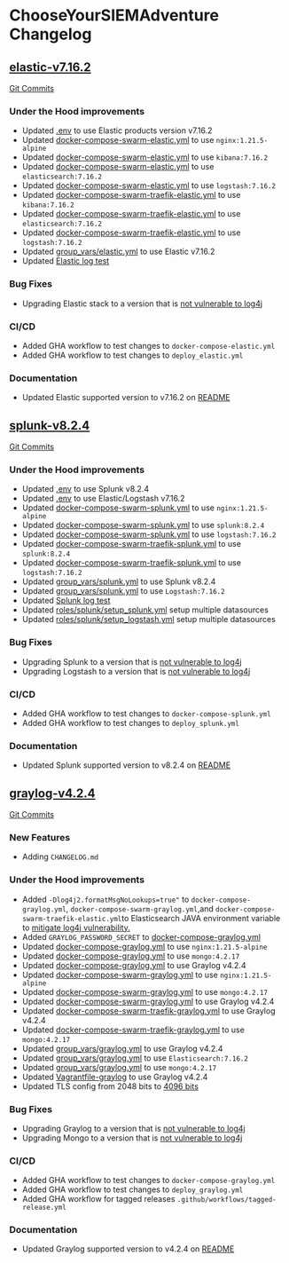 # ChooseYourSIEMAdventure Changelog

<a name="elastic-v7.16.2"></a>
## [elastic-v7.16.2](https://github.com/CptOfEvilMinions/ChooseYourSIEMAdventure/releases/tag/elastic-v7.16.2)

[Git Commits](https://github.com/CptOfEvilMinions/ChooseYourSIEMAdventure/compare/splunk-v8.2.4...elastic-v7.16.2)


### Under the Hood improvements
- Updated [.env](.env#L1) to use Elastic products version v7.16.2
- Updated [docker-compose-swarm-elastic.yml](docker-compose-swarm-elastic.yml#L5) to use `nginx:1.21.5-alpine`
- Updated [docker-compose-swarm-elastic.yml](docker-compose-swarm-elastic.yml#L40) to use `kibana:7.16.2`
- Updated [docker-compose-swarm-elastic.yml](docker-compose-swarm-elastic.yml#L73) to use `elasticsearch:7.16.2`
- Updated [docker-compose-swarm-elastic.yml](docker-compose-swarm-elastic.yml#L124) to use `logstash:7.16.2`
- Updated [docker-compose-swarm-traefik-elastic.yml](docker-compose-swarm-elastic.yml#L5) to use `kibana:7.16.2`
- Updated [docker-compose-swarm-traefik-elastic.yml](docker-compose-swarm-elastic.yml#L44) to use `elasticsearch:7.16.2`
- Updated [docker-compose-swarm-traefik-elastic.yml](docker-compose-swarm-elastic.yml#L95) to use `logstash:7.16.2`
- Updated [group_vars/elastic.yml](group_vars/elastic.yml#L4) to use Elastic v7.16.2
- Updated [Elastic log test](pipeline_testers/beats_input_test.py#L115)


### Bug Fixes

- Upgrading Elastic stack to a version that is [not vulnerable to log4j](https://www.elastic.co/blog/new-elasticsearch-and-logstash-releases-upgrade-apache-log4j2)

### CI/CD

- Added GHA workflow to test changes to `docker-compose-elastic.yml`
- Added GHA workflow to test changes to `deploy_elastic.yml`

### Documentation

- Updated Elastic supported version to v7.16.2 on [README](README.md)

<a name="splunk-v8.2.4"></a>
## [splunk-v8.2.4](https://github.com/CptOfEvilMinions/ChooseYourSIEMAdventure/releases/tag/splunk-v8.2.4)

[Git Commits](https://github.com/CptOfEvilMinions/ChooseYourSIEMAdventure/compare/graylog-v4.2.4...splunk-v8.2.4)


### Under the Hood improvements

- Updated [.env](.env#L2) to use Splunk v8.2.4
- Updated [.env](.env#L1) to use Elastic/Logstash v7.16.2
- Updated [docker-compose-swarm-splunk.yml](docker-compose-swarm-splunk.yml#L5) to use `nginx:1.21.5-alpine`
- Updated [docker-compose-swarm-splunk.yml](docker-compose-swarm-splunk.yml#L42) to use `splunk:8.2.4`
- Updated [docker-compose-swarm-splunk.yml](docker-compose-swarm-splunk.yml#L42) to use `logstash:7.16.2`
- Updated [docker-compose-swarm-traefik-splunk.yml](docker-compose-swarm-traefik-splunk.yml#L5) to use `splunk:8.2.4`
- Updated [docker-compose-swarm-traefik-splunk.yml](docker-compose-swarm-traefik-splunk.yml#L38) to use `logstash:7.16.2`
- Updated [group_vars/splunk.yml](group_vars/splunk.yml#L3) to use Splunk v8.2.4
- Updated [group_vars/splunk.yml](group_vars/splunk.yml#L10) to use `Logstash:7.16.2`
- Updated [Splunk log test](pipeline_testers/beats_input_test.py)
- Updated [roles/splunk/setup_splunk.yml](roles/splunk/setup_splunk.yml) setup multiple datasources
- Updated [roles/splunk/setup_logstash.yml](roles/splunk/setup_logstash.yml) setup multiple datasources

### Bug Fixes

- Upgrading Splunk to a version that is [not vulnerable to log4j](https://www.splunk.com/en_us/blog/bulletins/splunk-security-advisory-for-apache-log4j-cve-2021-44228.html)
- Upgrading Logstash to a version that is [not vulnerable to log4j](https://discuss.elastic.co/t/apache-log4j2-remote-code-execution-rce-vulnerability-cve-2021-44228-esa-2021-31/291476)

### CI/CD

- Added GHA workflow to test changes to `docker-compose-splunk.yml`
- Added GHA workflow to test changes to `deploy_splunk.yml`

### Documentation

- Updated Splunk supported version to v8.2.4 on [README](README.md)

<a name="graylog-v4.2.4"></a>
## [graylog-v4.2.4](https://github.com/CptOfEvilMinions/ChooseYourSIEMAdventure/releases/tag/graylog-v4.2.4)

[Git Commits](https://github.com/CptOfEvilMinions/ChooseYourSIEMAdventure/compare/splunk-v8.2...graylog-v4.2.4)

### New Features

- Adding `CHANGELOG.md`

### Under the Hood improvements
- Added `-Dlog4j2.formatMsgNoLookups=true"` to `docker-compose-graylog.yml`, `docker-compose-swarm-graylog.yml`,and `docker-compose-swarm-traefik-elastic.yml`to Elasticsearch JAVA environment variable to [mitigate log4j vulnerability.](https://github.com/elastic/elasticsearch/issues/81618#issuecomment-991000240)
- Added `GRAYLOG_PASSWORD_SECRET` to [docker-compose-graylog.yml](docker-compose-graylog.yml#L37)
- Updated [docker-compose-graylog.yml](.env#L7) to use `nginx:1.21.5-alpine`
- Updated [docker-compose-graylog.yml](docker-compose-graylog.yml#L56) to use `mongo:4.2.17`
- Updated [docker-compose-graylog.yml](.env#L3) to use Graylog v4.2.4
- Updated [docker-compose-swarm-graylog.yml](docker-compose-swarm-graylog.yml#L5) to use `nginx:1.21.5-alpine`
- Updated [docker-compose-swarm-graylog.yml](docker-compose-swarm-graylog.yml#L91) to use `mongo:4.2.17`
- Updated [docker-compose-swarm-graylog.yml](docker-compose-swarm-graylog.yml#L40) to use Graylog v4.2.4
- Updated [docker-compose-swarm-traefik-graylog.yml](docker-compose-swarm-traefik-graylog.yml#L5) to use Graylog v4.2.4
- Updated [docker-compose-swarm-traefik-graylog.yml](docker-compose-swarm-traefik-graylog.yml#L64) to use `mongo:4.2.17`
- Updated [group_vars/graylog.yml](group_vars/graylog.yml#L4) to use Graylog v4.2.4
- Updated [group_vars/graylog.yml](group_vars/graylog.yml#L16) to use `Elasticsearch:7.16.2`
- Updated [group_vars/graylog.yml](group_vars/graylog.yml#L22) to use `mongo:4.2.17`
- Updated [Vagrantfile-graylog](group_vars/graylog.yml#L4) to use Graylog v4.2.4
- Updated TLS config from 2048 bits to [4096 bits](conf/tls/tls.conf#L2)

### Bug Fixes

- Upgrading Graylog to a version that is [not vulnerable to log4j](https://www.graylog.org/post/graylog-update-for-log4j)
- Upgrading Mongo to a version that is [not vulnerable to log4j](https://www.mongodb.com/blog/post/log4shell-vulnerability-cve-2021-44228-and-mongodb)

### CI/CD

- Added GHA workflow to test changes to `docker-compose-graylog.yml`
- Added GHA workflow to test changes to `deploy_graylog.yml`
- Added GHA workflow for tagged releases `.github/workflows/tagged-release.yml`

### Documentation

- Updated Graylog supported version to v4.2.4 on [README](README.md)
